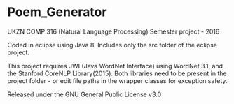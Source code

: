 # Poem_Generator
UKZN COMP 316 (Natural Language Processing) Semester project - 2016

Coded in eclipse using Java 8. Includes only the src folder of the eclipse project.

This project requires JWI (Java WordNet Interface) using WordNet 3.1, and the Stanford CoreNLP Library(2015). Both libraries need to be present in the project folder - or edit file paths in the wrapper classes for exception safety.


Released under the GNU General Public License v3.0
